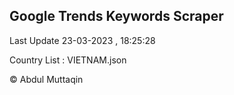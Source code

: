 

## Google Trends Keywords Scraper 
 
Last Update 23-03-2023 , 18:25:28

Country List :
VIETNAM.json



© Abdul Muttaqin 
